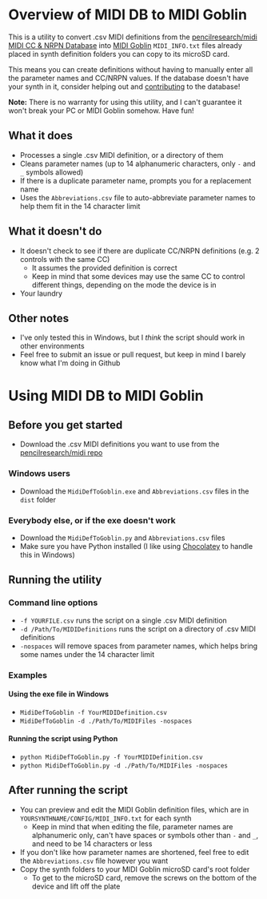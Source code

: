 # Overview of MIDI DB to MIDI Goblin
This is a utility to convert .csv MIDI definitions from the [pencilresearch/midi MIDI CC & NRPN Database](https://github.com/pencilresearch/midi) into [MIDI Goblin](https://www.midigoblin.com/) `MIDI_INFO.txt` files already placed in synth definition folders you can copy to its microSD card.

This means you can create definitions without having to manually enter all the parameter names and CC/NRPN values. If the database doesn't have your synth in it, consider helping out and [contributing](https://github.com/pencilresearch/midi#contributing) to the database!

**Note:** There is no warranty for using this utility, and I can't guarantee it won't break your PC or MIDI Goblin somehow. Have fun!

## What it does
- Processes a single .csv MIDI definition, or a directory of them
- Cleans parameter names (up to 14 alphanumeric characters, only `-` and `_` symbols allowed)
- If there is a duplicate parameter name, prompts you for a replacement name
- Uses the `Abbreviations.csv` file to auto-abbreviate parameter names to help them fit in the 14 character limit

## What it doesn't do
- It doesn't check to see if there are duplicate CC/NRPN definitions (e.g. 2 controls with the same CC)
    - It assumes the provided definition is correct
    - Keep in mind that some devices may use the same CC to control different things, depending on the mode the device is in
- Your laundry
## Other notes
- I've only tested this in Windows, but I *think* the script should work in other environments
- Feel free to submit an issue or pull request, but keep in mind I barely know what I'm doing in Github

# Using MIDI DB to MIDI Goblin
## Before you get started
- Download the .csv MIDI definitions you want to use from the [pencilresearch/midi repo](https://github.com/pencilresearch/midi)
### Windows users
- Download the `MidiDefToGoblin.exe` and `Abbreviations.csv` files in the `dist` folder
### Everybody else, or if the exe doesn't work
- Download the `MidiDefToGoblin.py` and `Abbreviations.csv` files
- Make sure you have Python installed (I like using [Chocolatey](https://chocolatey.org/) to handle this in Windows)
## Running the utility
### Command line options
- `-f YOURFILE.csv` runs the script on a single .csv MIDI definition
- `-d /Path/To/MIDIDefinitions` runs the script on a directory of .csv MIDI definitions
- `-nospaces` will remove spaces from parameter names, which helps bring some names under the 14 character limit
### Examples
#### Using the exe file in Windows
- `MidiDefToGoblin -f YourMIDIDefinition.csv`
- `MidiDefToGoblin -d ./Path/To/MIDIFiles -nospaces`
#### Running the script using Python
- `python MidiDefToGoblin.py -f YourMIDIDefinition.csv`
- `python MidiDefToGoblin.py -d ./Path/To/MIDIFiles -nospaces`

## After running the script
- You can preview and edit the MIDI Goblin definition files, which are in `YOURSYNTHNAME/CONFIG/MIDI_INFO.txt` for each synth
    - Keep in mind that when editing the file, parameter names are alphanumeric only, can't have spaces or symbols other than `-` and `_`, and need to be 14 characters or less
- If you don't like how parameter names are shortened, feel free to edit the `Abbreviations.csv` file however you want
- Copy the synth folders to your MIDI Goblin microSD card's root folder
    - To get to the microSD card, remove the screws on the bottom of the device and lift off the plate